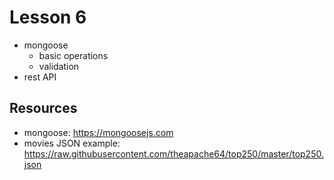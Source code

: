 # Lesson 6

- mongoose
  - basic operations
  - validation
- rest API


## Resources
- mongoose: https://mongoosejs.com
- movies JSON example: https://raw.githubusercontent.com/theapache64/top250/master/top250.json 
